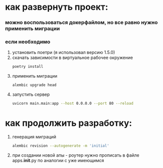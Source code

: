 # как развернуть проект:
### можно воспользоваться докерфайлом, но все равно нужно применить миграции
### если необходимо 
1) установить поетри (я использовал версию 1.5.0)
2) скачать зависимости в виртуальное рабочее окружение
    ```bash
    poetry install
    ```
3) применить миграции
    ```bash
    alembic upgrade head
    ```
4) запустить сервер
     ```bash
    uvicorn main.main:app --host 0.0.0.0 --port 80 --reload
    ```
# как продолжить разработку:
1) генерация миграций    
    ```bash
    alembic revision --autogenerate -m 'initial'
    ```
2) при создании новой апы - роутер нужно прописать в файле apps.__init__.py по аналогии с уже имеющимся
